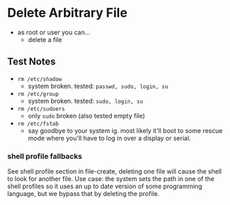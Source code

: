 # Delete Arbitrary File
* as root or user you can...
	* delete a file

## Test Notes
* `rm /etc/shadow`
	* system broken. tested: `passwd, sudo, login, su`
* `rm /etc/group`
	* system broken. tested: `sudo, login, su`
* `rm /etc/sudoers`
	* only `sudo` broken (also tested empty file)
* `rm /etc/fstab`
    * say goodbye to your system ig. most likely it'll boot to some rescue mode where you'll have to log in over a display or serial. 

### shell profile fallbacks
See shell profile section in file-create, deleting one file will cause the shell to look for another file. Use case: the system sets the path in one of the shell profiles so it uses an up to date version of some programming language, but we bypass that by deleting the profile. 